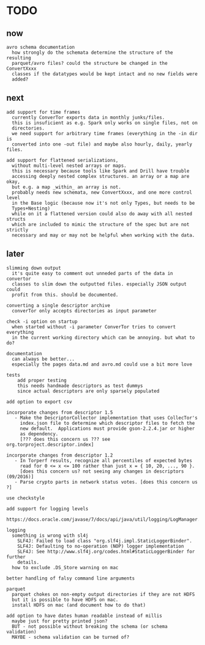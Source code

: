 # TODO


## now

    avro schema documentation
      how strongly do the schemata determine the structure of the resulting 
      parquet/avro files? could the structure be changed in the ConvertXxxx
      classes if the datatypes would be kept intact and no new fields were 
      added?


## next

    add support for time frames
      currently ConverTor exports data in monthly junks/files. 
      this is insuficient as e.g. Spark only works on single files, not on
      directories.
      we need support for arbitrary time frames (everything in the -in dir is 
      converted into one -out file) and maybe also hourly, daily, yearly files.

    add support for flattened serializations, 
      without multi-level nested arrays or maps.
      this is necessary because tools like Spark and Drill have trouble
      accessing deeply nested complex structures. an array or a map are okay,
      but e.g. a map _within_ an array is not.
      probably needs new schemata, new ConvertXxxx, and one more control level
      in the Base logic (because now it's not only Types, but needs to be 
      Types+Nesting)
      while on it a flattened version could also do away with all nested structs
      which are included to mimic the structure of the spec but are not strictly
      necessary and may or may not be helpful when working with the data.

      
## later

    slimming down output
      it's quite easy to comment out unneded parts of the data in convertor 
      classes to slim down the outputted files. especially JSON output could
      profit from this. should be documented.
    
    converting a single descriptor archive
      converTor only accepts directories as input parameter
      
    check -i option on startup
      when started without -i parameter ConverTor tries to convert everything
      in the current working directory which can be annoying. but what to do?
    
    documentation
      can always be better...
      especially the pages data.md and avro.md could use a bit more love
      
    tests
        add proper testing
        this needs handmade descriptors as test dummys
        since actual descriptors are only sparsely populated
      
    add option to export csv
      
    incorporate changes from descriptor 1.5
       - Make the DescriptorCollector implementation that uses CollecTor's
         index.json file to determine which descriptor files to fetch the
         new default.  Applications must provide gson-2.2.4.jar or higher
         as dependency.
         [??? does this concern us ??? see org.torproject.descriptor.index]
    
    incorporate changes from descriptor 1.2
       - In Torperf results, recognize all percentiles of expected bytes
         read for 0 <= x <= 100 rather than just x = { 10, 20, ..., 90 }.
         [does this concern us? not seeing any changes in descriptors (09/2016)]
       - Parse crypto parts in network status votes. [does this concern us ?]
    
    use checkstyle
    
    add support for logging levels
      https://docs.oracle.com/javase/7/docs/api/java/util/logging/LogManager.html
      
    logging
      something is wrong with sl4j
        SLF4J: Failed to load class "org.slf4j.impl.StaticLoggerBinder".
        SLF4J: Defaulting to no-operation (NOP) logger implementation
        SLF4J: See http://www.slf4j.org/codes.html#StaticLoggerBinder for further
        details.
      how to exclude .DS_Store warning on mac
      
    better handling of falsy command line arguments
        
    parquet
      parquet chokes on non-empty output directories if they are not HDFS
      but it is possible to have HDFS on mac.
      install HDFS on mac (and document how to do that)  
     
    add option to have dates human readable instead of millis
      maybe just for pretty printed json?
      BUT - not possible without breaking the schema (or schema validation)
      MAYBE - schema validation can be turned of?  
    
